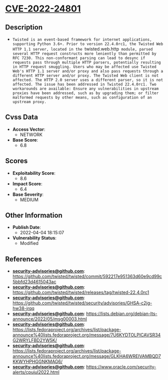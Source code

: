 
# [CVE-2022-24801](https://github.com/twisted/twisted/commit/592217e951363d60e9cd99c5bbfd23d4615043ac)

## Description

- `Twisted is an event-based framework for internet applications, supporting Python 3.6+. Prior to version 22.4.0rc1, the Twisted Web HTTP 1.1 server, located in the `twisted.web.http` module, parsed several HTTP request constructs more leniently than permitted by RFC 7230. This non-conformant parsing can lead to desync if requests pass through multiple HTTP parsers, potentially resulting in HTTP request smuggling. Users who may be affected use Twisted Web's HTTP 1.1 server and/or proxy and also pass requests through a different HTTP server and/or proxy. The Twisted Web client is not affected. The HTTP 2.0 server uses a different parser, so it is not affected. The issue has been addressed in Twisted 22.4.0rc1. Two workarounds are available: Ensure any vulnerabilities in upstream proxies have been addressed, such as by upgrading them; or filter malformed requests by other means, such as configuration of an upstream proxy.`

## Cvss Data

- **Access Vector**:
  - NETWORK
- **Base Score**:
  - 6.8

## Scores

- **Exploitability Score**:
  - 8.6
- **Impact Score**:
  - 6.4
- **Base Severity**:
  - MEDIUM

## Other Information

- **Publish Date**:
  - 2022-04-04 18:15:07
- **Vulnerability Status**:
  - Modified

## References

- **security-advisories@github.com**: https://github.com/twisted/twisted/commit/592217e951363d60e9cd99c5bbfd23d4615043ac
- **security-advisories@github.com**: https://github.com/twisted/twisted/releases/tag/twisted-22.4.0rc1
- **security-advisories@github.com**: https://github.com/twisted/twisted/security/advisories/GHSA-c2jg-hw38-jrqq
- **security-advisories@github.com**: https://lists.debian.org/debian-lts-announce/2022/05/msg00003.html
- **security-advisories@github.com**: https://lists.fedoraproject.org/archives/list/package-announce%40lists.fedoraproject.org/message/7U6KYDTOLPICAVSR34G2WRYLFBD2YW5K/
- **security-advisories@github.com**: https://lists.fedoraproject.org/archives/list/package-announce%40lists.fedoraproject.org/message/GLKHA6WREIVAMBQD7KKWYHPHGGNKMAG6/
- **security-advisories@github.com**: https://www.oracle.com/security-alerts/cpujul2022.html
